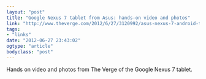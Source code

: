 ```yaml
---
layout: "post"
title: "Google Nexus 7 tablet from Asus: hands-on video and photos"
link: "http://www.theverge.com/2012/6/27/3120992/asus-nexus-7-android-tablet-hands-on"
tags: 
- "links"
date: "2012-06-27 23:43:02"
ogtype: "article"
bodyclass: "post"
---
```


Hands on video and photos from The Verge of the Google Nexus 7 tablet.